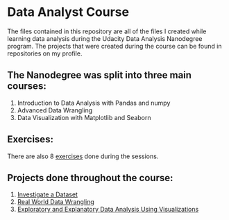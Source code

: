 # Data Analyst Course
 
The  files contained in this repository are all of the files I created while learning data analysis during the Udacity Data Analysis Nanodegree program. The projects that were created during the course can be found in repositories on my profile.

## The Nanodegree was split into three main courses:

1. Introduction to Data Analysis with Pandas and numpy
2. Advanced Data Wrangling
3. Data Visualization with Matplotlib and Seaborn

## Exercises: 
There are also 8 [exercises](https://github.com/MrIzzat/Data-Analyst-Course/tree/master/Insession%20exercises) done during the sessions.

## Projects done throughout the course:

1. [Investigate a Dataset](https://github.com/MrIzzat/Data-Analyst-Course/tree/master/Projects/Project%201)
2. [Real World Data Wrangling](https://github.com/MrIzzat/Data-Analyst-Course/tree/master/Projects/Project%202)
3. [Exploratory and Explanatory Data Analysis Using Visualizations](https://github.com/MrIzzat/Data-Analyst-Course/tree/master/Projects/Project%203)
